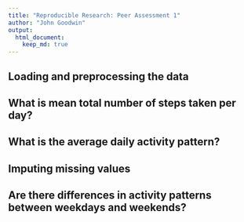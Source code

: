 ```yaml
---
title: "Reproducible Research: Peer Assessment 1"
author: "John Goodwin"
output:
  html_document: 
    keep_md: true
---
```



## Loading and preprocessing the data



## What is mean total number of steps taken per day?



## What is the average daily activity pattern?



## Imputing missing values



## Are there differences in activity patterns between weekdays and weekends?
